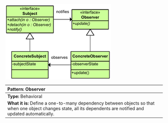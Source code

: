 ![diagram_observer.png](diagram_observer.png)

|**Pattern:** Observer|
|:---|
|**Type:** Behavioral|
|**What it is:** Define a one-to-many dependency between objects so that when one object changes state, all its dependents are notified and updated automatically.|